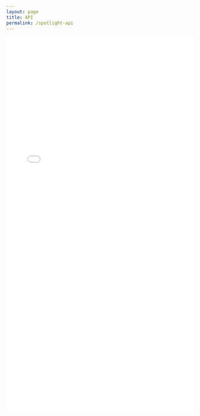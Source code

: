 ```yaml
---
layout: page
title: API
permalink: /spotlight-api
---
```


<iframe src="/swagger-ui/index.html" style='height: 1000px; width: 100%;' frameborder="0" scrolling="no"></iframe>

